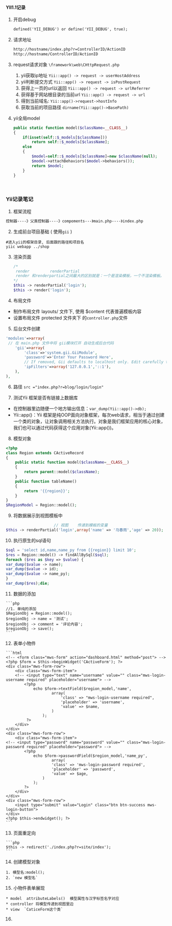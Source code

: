 #### YII1.1记录

1. 开启debug

   ```html
   defined('YII_DEBUG') or define('YII_DEBUG', true);
   ```

2. 请求地址

   ```html
   http://hostname/index.php?r=ControllerID/ActionID
   http://hostname/ControllerID/ActionID
   ```

3. request请求对象 `\framework\web\CHttpRequest.php`

   1.  yii获取ip地址                  `Yii::app() -> request -> userHostAddress  `
   2. yii判断提交方式               `Yii::app() -> request -> isPostRequest`
   3. 获得上一页的url以返回   `Yii::app() -> request -> urlReferrer` 
   4. 获得基于网站根目录的当前url  `Yii::app() -> request -> url`
   5. 得到当前域名:                   `Yii::app()->request->hostInfo ` 
   6. 获取当前的项目路径        `dirname(Yii::app()->BasePath)`

4. yii全局model

   ```php
   public static function model($className=__CLASS__)
   {
       if(isset(self::$_models[$className]))
           return self::$_models[$className];
       else
       {
           $model=self::$_models[$className]=new $className(null);
           $model->attachBehaviors($model->behaviors());
           return $model;
       }
   }
   ```

   ​

### Yii记录笔记

1.  框架流程

   ```html
   控制器----》父类控制器----》compoments---》main.php----》index.php
   ```

2.  生成前台项目基础 ( 使用`gii` )

   ```shell
   #进入yii的框架目录, 后面跟的路径和项目名
   yiic webapp ../shop
   ```

3. 渲染页面

   ```php
   /*	
   	render         renderPartial
   	render 和renderpartial之间最大的区别就是：一个是渲染模板，一个不渲染模板。
   */
   $this -> renderPartial('login');
   $this -> render('login');
   ```

4.  布局文件

   * 制作布局文件 layouts/ 文件下, 使用 $content 代表普遍模板内容
   * 设置布局文件 protected 文件夹下 的`controller.php`文件 

5.  后台文件创建

   ```php
   'modules'=>array(
   	// 在 main.php 文件中将 gii模块打开 自动生成后台代码
       'gii'=>array(
           'class'=>'system.gii.GiiModule',
           'password'=>'Enter Your Password Here',
           // If removed, Gii defaults to localhost only. Edit carefully to taste.
           'ipFilters'=>array('127.0.0.1','::1'),
       ),
   ),
   ```

6.  路径 `src ="index.php?r=blog/login/login"`

7.  测试Yii 框架是否有链接上数据库

   * 在控制器里边随便一个地方输出信息：`var_dump(Yii::app()->db);` 
   * Yii::app()：Yii 框架是纯OOP面向对象框架，每次web请求，相当于通过创建一个类的对象，让对象调用相关方法执行。对象是我们框架应用的核心对象，我们也可以通过代码获得这个应用对象(Yii::app())。

8.  模型对象

   ```php
   <?php
   class Region extends CActiveRecord
   {
       public static function model($className=__CLASS__)
       {
           return parent::model($className);
       }
       public function tableName()
       {
           return '{{region}}';
       }
   }
   $RegionModel = Region::model();
   ```

9.  将数据展示到视图模板中

   ```php
                        // 视图    传递到模板的变量  
   $this -> renderPartial('login',array('name' => '马春雨','age' => 20));
   ```

10.  执行原生的sql语句

   ```php
   $sql = 'select id,name,name_py from {{region}} limit 10';
   $res = Region::model() -> findAllBySql($sql);
   foreach ($res as $key => $value) {
   var_dump($value -> name);
   var_dump($value -> id);
   var_dump($value -> name_py);
   }
   var_dump($res);die;
   ```

11.  数据的添加

    ```php
    //1. 单纯的添加
    $RegionObj = Region::model();
    $regionObj -> name = '测试';
    $regionObj -> comment = '评论内容';
    $regionObj -> save(); 
    ```

12.  表单小物件

    ```html
    <!-- <form class="mws-form" action="dashboard.html" method="post"> -->
    <?php $form = $this->beginWidget('CActiveForm'); ?>
    <div class="mws-form-row">
        <div class="mws-form-item">
        <!-- <input type="text" name="username" value="" class="mws-login-username required" placeholder="username"> -->
            <?php
                echo $form->textField($region_model,'name',
                		array(
                			'class' => "mws-login-username required",
                			'placeholder' => 'username',
               				'value' => $name,
                		)
                	);
             ?>
        </div>
    </div>
    <div class="mws-form-row">
        <div class="mws-form-item">
    <!-- <input type="password" name="password" value="" class="mws-login-password required" placeholder="password"> -->
            <?php
                echo $form->passwordField($region_model,'name_py',
                		array(
                		'class' => 'mws-login-password required',
                		'placeholder' => 'password',
                		'value' => $age,
                	)
                );
    		?>
        </div>
    </div>
    <div class="mws-form-row">
        <input type="submit" value="Login" class="btn btn-success mws-login-button">
    </div>
    <?php $this->endwidget(); ?>
    ```

13.  页面重定向

    ```php
    $this -> redirect('./index.php?r=site/index');
    ```

14.  创建模型对象

    1. 模型名:model();
    2. `new 模型名`

15.  小物件表单展现

    * model  attributeLabels()  模型属性与汉字标签名字对应
    * controller 将模型传递到视图里边
    * view  `CaticeForm这个类`

16.  ​

    ​

    ​

    ​
